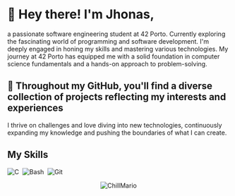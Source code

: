 # 👋 Hey there! I'm Jhonas,
a passionate software engineering student at 42 Porto.
Currently exploring the fascinating world of programming and software development.
I'm deeply engaged in honing my skills and mastering various technologies.
My journey at 42 Porto has equipped me with a solid foundation in computer science fundamentals and a hands-on approach to problem-solving.

## 🚀 Throughout my GitHub, you'll find a diverse collection of projects reflecting my interests and experiences
I thrive on challenges and love diving into new technologies, continuously expanding my knowledge and pushing the boundaries of what I can create.

## My Skills

![C](https://img.shields.io/badge/C-00599C?style=for-the-badge&logo=c&logoColor=white)&nbsp;
![Bash](https://img.shields.io/badge/Shell_Script-121011?style=for-the-badge&logo=gnu-bash&logoColor=white)&nbsp;
![Git](https://img.shields.io/badge/GIT-E44C30?style=for-the-badge&logo=git&logoColor=white)&nbsp;

<p align="center">
  <img src="(https://github.com/Jburlama/Jburlama/assets/132925534/fa0b6a71-4a27-4846-96a9-3f3a6d2beac5)" alt="ChillMario"/>
</p>

